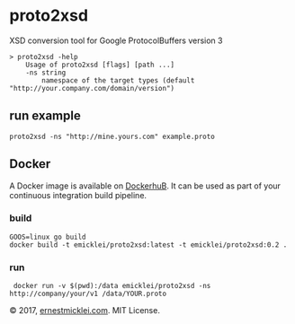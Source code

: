 # proto2xsd

XSD conversion tool for Google ProtocolBuffers version 3

	> proto2xsd -help
		Usage of proto2xsd [flags] [path ...]
  		-ns string
    		namespace of the target types (default "http://your.company.com/domain/version")

## run example

	proto2xsd -ns "http://mine.yours.com" example.proto

## Docker
A Docker image is available on [DockerhuB](https://hub.docker.com/r/emicklei/proto2xsd/).
It can be used as part of your continuous integration build pipeline.

### build 
	GOOS=linux go build
	docker build -t emicklei/proto2xsd:latest -t emicklei/proto2xsd:0.2 .

### run
	 docker run -v $(pwd):/data emicklei/proto2xsd -ns http://company/your/v1 /data/YOUR.proto

© 2017, [ernestmicklei.com](http://ernestmicklei.com).  MIT License.     